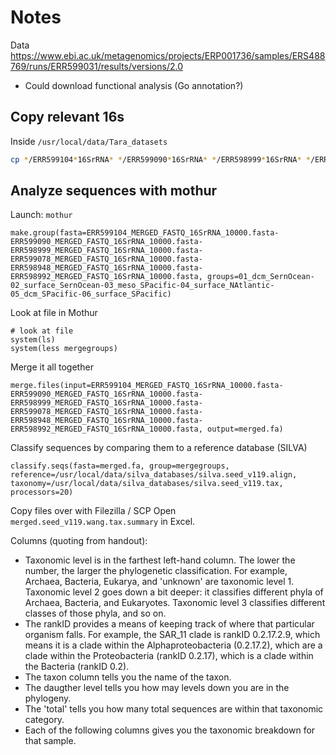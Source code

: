 # Notes

Data
https://www.ebi.ac.uk/metagenomics/projects/ERP001736/samples/ERS488769/runs/ERR599031/results/versions/2.0

- Could download functional analysis (Go annotation?)


## Copy relevant 16s

Inside `/usr/local/data/Tara_datasets`

```bash
cp */ERR599104*16SrRNA* */ERR599090*16SrRNA* */ERR598999*16SrRNA* */ERR599078*16SrRNA* */ERR598948*16SrRNA* */ERR598992*16SrRNA* ~/project_directory/taxonomy
```


## Analyze sequences with mothur


Launch: `mothur`

```mothur
make.group(fasta=ERR599104_MERGED_FASTQ_16SrRNA_10000.fasta-ERR599090_MERGED_FASTQ_16SrRNA_10000.fasta-ERR598999_MERGED_FASTQ_16SrRNA_10000.fasta-ERR599078_MERGED_FASTQ_16SrRNA_10000.fasta-ERR598948_MERGED_FASTQ_16SrRNA_10000.fasta-ERR598992_MERGED_FASTQ_16SrRNA_10000.fasta, groups=01_dcm_SernOcean-02_surface_SernOcean-03_meso_SPacific-04_surface_NAtlantic-05_dcm_SPacific-06_surface_SPacific)
```


Look at file in Mothur
```mothur
# look at file
system(ls)
system(less mergegroups)
```

Merge it all together
```mothur
merge.files(input=ERR599104_MERGED_FASTQ_16SrRNA_10000.fasta-ERR599090_MERGED_FASTQ_16SrRNA_10000.fasta-ERR598999_MERGED_FASTQ_16SrRNA_10000.fasta-ERR599078_MERGED_FASTQ_16SrRNA_10000.fasta-ERR598948_MERGED_FASTQ_16SrRNA_10000.fasta-ERR598992_MERGED_FASTQ_16SrRNA_10000.fasta, output=merged.fa)
```

Classify sequences by comparing them to a reference database (SILVA)
```mothur
classify.seqs(fasta=merged.fa, group=mergegroups, reference=/usr/local/data/silva_databases/silva.seed_v119.align, taxonomy=/usr/local/data/silva_databases/silva.seed_v119.tax, processors=20)
```

Copy files over with Filezilla / SCP
Open `merged.seed_v119.wang.tax.summary` in Excel.

Columns (quoting from handout):

* Taxonomic level is in the farthest left-hand column. The lower the number, the larger the phylogenetic classification. For example, Archaea, Bacteria, Eukarya, and 'unknown' are taxonomic level 1. Taxonomic level 2 goes down a bit deeper: it classifies different phyla of Archaea, Bacteria, and Eukaryotes. Taxonomic level 3 classifies different classes of those phyla, and so on.
* The rankID provides a means of keeping track of where that particular organism falls. For example, the SAR_11 clade is rankID 0.2.17.2.9, which means it is a clade within the Alphaproteobacteria (0.2.17.2), which are a clade within the Proteobacteria (rankID 0.2.17), which is a clade within the Bacteria (rankID 0.2).
* The taxon column tells you the name of the taxon.
* The daugther level tells you how may levels down you are in the phylogeny.
* The 'total' tells you how many total sequences are within that taxonomic category.
* Each of the following columns gives you the taxonomic breakdown for that sample.






